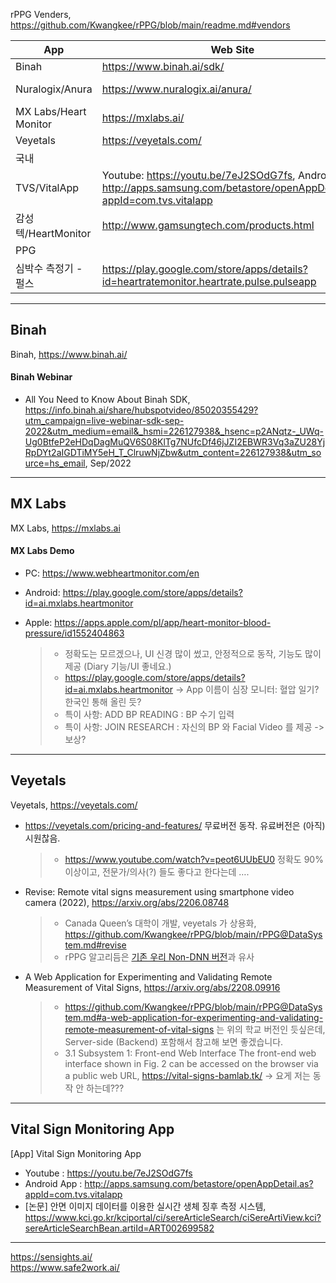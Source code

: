 
rPPG Venders, https://github.com/Kwangkee/rPPG/blob/main/readme.md#vendors

|App|Web Site|More Info|
|--|--|--|
|Binah|https://www.binah.ai/sdk/|https://github.com/Kwangkee/rPPG/blob/main/rPPG@Apps.md#binah|
|Nuralogix/Anura|https://www.nuralogix.ai/anura/|https://github.com/Kwangkee/rPPG/blob/main/rPPG%40Nuralogix.md#nuralogix-anura|
|MX Labs/Heart Monitor|https://mxlabs.ai/|https://github.com/Kwangkee/rPPG/blob/main/rPPG@Apps.md#mx-labs|
|Veyetals|https://veyetals.com/|https://github.com/Kwangkee/rPPG/blob/main/rPPG@Apps.md#veyetals|
|국내|||
|TVS/VitalApp |Youtube: https://youtu.be/7eJ2SOdG7fs, Android App: http://apps.samsung.com/betastore/openAppDetail.as?appId=com.tvs.vitalapp |https://github.com/Kwangkee/rPPG/blob/main/rPPG@Apps.md#vital-sign-monitoring-app|
|감성텍/HeartMonitor|http://www.gamsungtech.com/products.html|-|
|PPG|||
|심박수 측정기 - 펄스|https://play.google.com/store/apps/details?id=heartratemonitor.heartrate.pulse.pulseapp|-|

***
## Binah
Binah, https://www.binah.ai/

#### Binah Webinar
- All You Need to Know About Binah SDK, https://info.binah.ai/share/hubspotvideo/85020355429?utm_campaign=live-webinar-sdk-sep-2022&utm_medium=email&_hsmi=226127938&_hsenc=p2ANqtz-_UWq-Ug0BtfeP2eHDqDagMuQV6S08KlTg7NUfcDf46jJZI2EBWR3Vq3aZU28YjRpDYt2aIGDTiMY5eH_T_ClruwNjZbw&utm_content=226127938&utm_source=hs_email, Sep/2022 

***
## MX Labs
MX Labs, https://mxlabs.ai

#### MX Labs Demo
- PC: https://www.webheartmonitor.com/en
- Android: https://play.google.com/store/apps/details?id=ai.mxlabs.heartmonitor
- Apple: https://apps.apple.com/pl/app/heart-monitor-blood-pressure/id1552404863

  >- 정확도는 모르겠으나, UI 신경 많이 썼고, 안정적으로 동작, 기능도 많이 제공 (Diary 기능/UI 좋네요.)
  >- https://play.google.com/store/apps/details?id=ai.mxlabs.heartmonitor -> App 이름이 심장 모니터: 혈압 일기? 한국인 통해 올린 듯?
  >- 특이 사항: ADD BP READING : BP 수기 입력  
  >- 특이 사항: JOIN RESEARCH : 자신의 BP 와 Facial Video 를 제공 -> 보상?  

***
## Veyetals
Veyetals, https://veyetals.com/

- https://veyetals.com/pricing-and-features/ 무료버전 동작. 유료버전은 (아직) 시원찮음. 
  >-	https://www.youtube.com/watch?v=peot6UUbEU0 정확도 90% 이상이고, 전문가/의사(?) 들도 좋다고 한다는데 ….

- Revise: Remote vital signs measurement using smartphone video camera (2022), https://arxiv.org/abs/2206.08748 
  >- Canada Queen’s 대학이 개발, veyetals 가 상용화, https://github.com/Kwangkee/rPPG/blob/main/rPPG@DataSystem.md#revise 
  >-	rPPG 알고리듬은 [기존 우리 Non-DNN 버전](https://github.com/Kwangkee/rPPG/blob/main/rPPG@Apps.md#vital-sign-monitoring-app)과 유사

- A Web Application for Experimenting and Validating Remote Measurement of Vital Signs, https://arxiv.org/abs/2208.09916 
  >- https://github.com/Kwangkee/rPPG/blob/main/rPPG@DataSystem.md#a-web-application-for-experimenting-and-validating-remote-measurement-of-vital-signs 는 위의 학교 버전인 듯싶은데, Server-side (Backend) 포함해서 참고해 보면 좋겠습니다.
  >-	3.1 Subsystem 1: Front-end Web Interface The front-end web interface shown in Fig. 2 can be accessed on the browser via a public web URL, https://vital-signs-bamlab.tk/ -> 요게 저는 동작 안 하는데???

***
## Vital Sign Monitoring App
[App] Vital Sign Monitoring App
- Youtube : https://youtu.be/7eJ2SOdG7fs 
- Android App : http://apps.samsung.com/betastore/openAppDetail.as?appId=com.tvs.vitalapp
- [논문] 안면 이미지 데이터를 이용한 실시간 생체 징후 측정 시스템, https://www.kci.go.kr/kciportal/ci/sereArticleSearch/ciSereArtiView.kci?sereArticleSearchBean.artiId=ART002699582

***
https://sensights.ai/  
https://www.safe2work.ai/  

